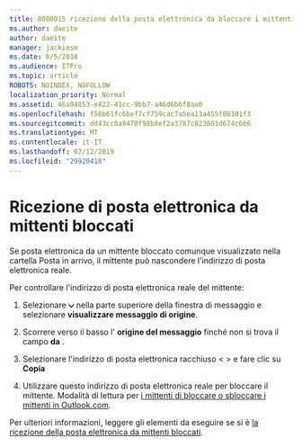 ```yaml
---
title: 8000015 ricezione della posta elettronica da bloccare i mittenti in Outlook.com
ms.author: daeite
author: daeite
manager: jackiesm
ms.date: 6/5/2018
ms.audience: ITPro
ms.topic: article
ROBOTS: NOINDEX, NOFOLLOW
localization_priority: Normal
ms.assetid: 46a04853-e422-41cc-9bb7-a46d6b6f8aa0
ms.openlocfilehash: f58b61fc6bef7cf759cac7a5ea13a455f80301f3
ms.sourcegitcommit: dd43cc0a9470f98b8ef2a3787c823801d674c666
ms.translationtype: MT
ms.contentlocale: it-IT
ms.lasthandoff: 02/12/2019
ms.locfileid: "29920418"
---
```

# <a name="receiving-email-from-blocked-senders"></a>Ricezione di posta elettronica da mittenti bloccati

Se posta elettronica da un mittente bloccato comunque visualizzato nella cartella Posta in arrivo, il mittente può nascondere l'indirizzo di posta elettronica reale.
  
Per controllare l'indirizzo di posta elettronica reale del mittente:
  
1. Selezionare ![ulteriori azioni](media/11884972-7ebb-4afe-8b50-63efefb7cca8.png) nella parte superiore della finestra di messaggio e selezionare **visualizzare messaggio di origine**.
    
2. Scorrere verso il basso l' **origine del messaggio** finché non si trova il campo **da** . 
    
3. Selezionare l'indirizzo di posta elettronica racchiuso \< \> e fare clic su **Copia**
    
4. Utilizzare questo indirizzo di posta elettronica reale per bloccare il mittente. Modalità di lettura per [i mittenti di bloccare o sbloccare i mittenti in Outlook.com](https://support.office.com/article/afba1c94-77bb-4f50-8b85-057cf52f4d5e.aspx).
    
Per ulteriori informazioni, leggere gli elementi da eseguire se si è [la ricezione della posta elettronica da mittenti bloccati](https://go.microsoft.com/fwlink/p/?linkid=2002011&amp;clcid=0x409).
  

